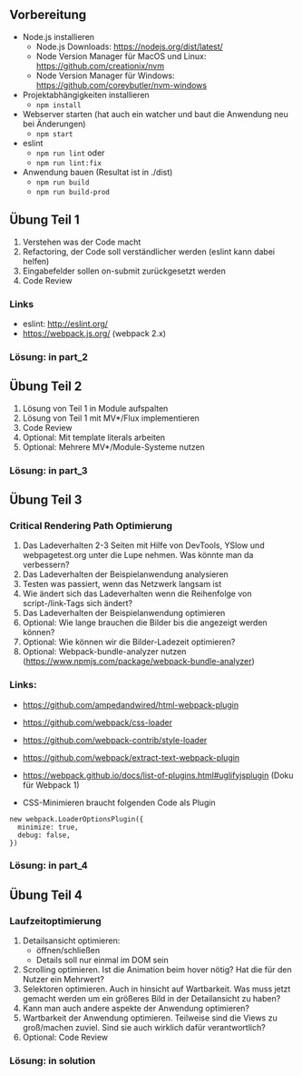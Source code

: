 ## Vorbereitung

* Node.js installieren
  * Node.js Downloads: https://nodejs.org/dist/latest/
  * Node Version Manager für MacOS und Linux: https://github.com/creationix/nvm
  * Node Version Manager für Windows: https://github.com/coreybutler/nvm-windows
* Projektabhängigkeiten installieren
  * `npm install`
* Webserver starten (hat auch ein watcher und baut die Anwendung neu bei Änderungen)
  * `npm start`
* eslint
  * `npm run lint` oder
  * `npm run lint:fix`
* Anwendung bauen (Resultat ist in ./dist)
  * `npm run build`
  * `npm run build-prod`

## Übung Teil 1

1) Verstehen was der Code macht
2) Refactoring, der Code soll verständlicher werden (eslint kann dabei helfen)
3) Eingabefelder sollen on-submit zurückgesetzt werden
4) Code Review

### Links

* eslint: http://eslint.org/
* https://webpack.js.org/ (webpack 2.x)

### Lösung: in part_2

## Übung Teil 2

1) Lösung von Teil 1 in Module aufspalten
2) Lösung von Teil 1 mit MV*/Flux implementieren
3) Code Review
4) Optional: Mit template literals arbeiten
5) Optional: Mehrere MV*/Module-Systeme nutzen

### Lösung: in part_3

## Übung Teil 3

### Critical Rendering Path Optimierung

1) Das Ladeverhalten 2-3 Seiten mit Hilfe von DevTools, YSlow und webpagetest.org unter die Lupe nehmen. Was könnte man da verbessern?
2) Das Ladeverhalten der Beispielanwendung analysieren
3) Testen was passiert, wenn das Netzwerk langsam ist
4) Wie ändert sich das Ladeverhalten wenn die Reihenfolge von script-/link-Tags sich ändert?
5) Das Ladeverhalten der Beispielanwendung optimieren
6) Optional: Wie lange brauchen die Bilder bis die angezeigt werden können?
7) Optional: Wie können wir die Bilder-Ladezeit optimieren?
8) Optional: Webpack-bundle-analyzer nutzen (https://www.npmjs.com/package/webpack-bundle-analyzer)

### Links:

* https://github.com/ampedandwired/html-webpack-plugin
* https://github.com/webpack/css-loader
* https://github.com/webpack-contrib/style-loader
* https://github.com/webpack/extract-text-webpack-plugin
* https://webpack.github.io/docs/list-of-plugins.html#uglifyjsplugin (Doku für Webpack 1)

* CSS-Minimieren braucht folgenden Code als Plugin

```
new webpack.LoaderOptionsPlugin({
  minimize: true,
  debug: false,
})
```

### Lösung: in part_4

## Übung Teil 4

### Laufzeitoptimierung

1) Detailsansicht optimieren:
   * öffnen/schließen
   * Details soll nur einmal im DOM sein
2) Scrolling optimieren. Ist die Animation beim hover nötig? Hat die für den Nutzer ein Mehrwert?
3) Selektoren optimieren. Auch in hinsicht auf Wartbarkeit. Was muss jetzt gemacht werden um ein größeres Bild in der Detailansicht zu haben?
4) Kann man auch andere aspekte der Anwendung optimieren?
5) Wartbarkeit der Anwendung optimieren. Teilweise sind die Views zu groß/machen zuviel. Sind sie auch wirklich dafür verantwortlich?
6) Optional: Code Review

### Lösung: in solution
